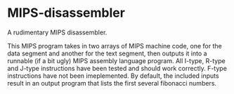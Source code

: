 # MIPS-disassembler
A rudimentary MIPS disassembler.

This MIPS program takes in two arrays of MIPS machine code, one for the data segment and another for the text segment,
then outputs it into a runnable (if a bit ugly) MIPS assembly language program. All I-type, R-type and J-type instructions
have been tested and should work correctly. F-type instructions have not been imeplemented.
By default, the included inputs result in an output program that lists the first several fibonacci numbers.
